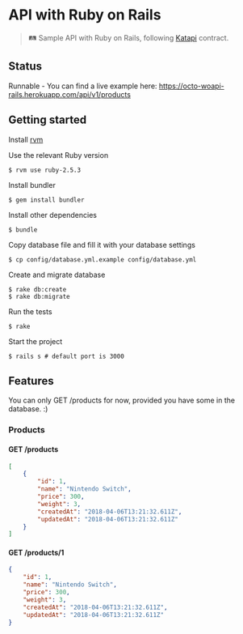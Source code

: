 # API with Ruby on Rails

> 🛤 Sample API with Ruby on Rails, following [Katapi](https://github.com/octo-woapi/katapi) contract.

## Status

Runnable - You can find a live example here: https://octo-woapi-rails.herokuapp.com/api/v1/products

## Getting started

Install [rvm](https://rvm.io/)

Use the relevant Ruby version
```
$ rvm use ruby-2.5.3
```

Install bundler
```
$ gem install bundler
```

Install other dependencies
```
$ bundle
```

Copy database file and fill it with your database settings
```
$ cp config/database.yml.example config/database.yml
```

Create and migrate database
```
$ rake db:create
$ rake db:migrate
```

Run the tests
```
$ rake
```

Start the project
```
$ rails s # default port is 3000
```

## Features

You can only GET /products for now, provided you have some in the database. :)

### Products

#### GET /products

```json
[
    {
        "id": 1,
        "name": "Nintendo Switch",
        "price": 300,
        "weight": 3,
        "createdAt": "2018-04-06T13:21:32.611Z",
        "updatedAt": "2018-04-06T13:21:32.611Z"
    }
]
```

#### GET /products/1

```json
{
    "id": 1,
    "name": "Nintendo Switch",
    "price": 300,
    "weight": 3,
    "createdAt": "2018-04-06T13:21:32.611Z",
    "updatedAt": "2018-04-06T13:21:32.611Z"
}
```
